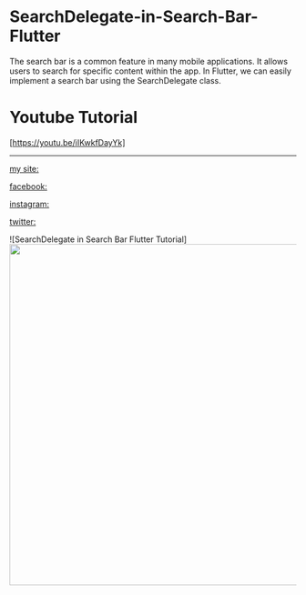 # SearchDelegate-in-Search-Bar-Flutter

The search bar is a common feature in many mobile applications. It allows users to search for specific content within the app. In Flutter, we can easily implement a search bar using the SearchDelegate class.

# Youtube Tutorial

[https://youtu.be/iIKwkfDayYk]

_________________________

[my site:](https://flutter.a-2-z.site/)

[facebook:](https://www.facebook.com/appsmaker1)

[instagram:](https://www.instagram.com/appsmaker_/)

[twitter:](https://twitter.com/AppsMaker_)


![SearchDelegate in Search Bar Flutter Tutorial]<img src="https://user-images.githubusercontent.com/69330783/228402312-3e6045ee-f484-4cdc-967a-ef7e9074a751.png" width="1200" height="600">


